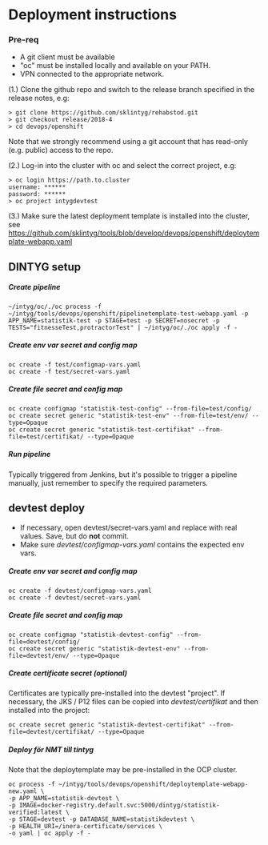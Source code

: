 # Deployment instructions

### Pre-req

- A git client must be available
- "oc" must be installed locally and available on your PATH.
- VPN connected to the appropriate network.

(1.) Clone the github repo and switch to the release branch specified in the release notes, e.g:

    
    > git clone https://github.com/sklintyg/rehabstod.git
    > git checkout release/2018-4
    > cd devops/openshift
    
Note that we strongly recommend using a git account that has read-only (e.g. public) access to the repo.
    
(2.) Log-in into the cluster with oc and select the correct project, e.g:

    
    > oc login https://path.to.cluster
    username: ******
    password: ******
    > oc project intygdevtest

(3.) Make sure the latest deployment template is installed into the cluster, see https://github.com/sklintyg/tools/blob/develop/devops/openshift/deploytemplate-webapp.yaml

    
## DINTYG setup

##### Create pipeline

    ~/intyg/oc/./oc process -f ~/intyg/tools/devops/openshift/pipelinetemplate-test-webapp.yaml -p APP_NAME=statistik-test -p STAGE=test -p SECRET=nosecret -p TESTS="fitnesseTest,protractorTest" | ~/intyg/oc/./oc apply -f -

##### Create env var secret and config map

    oc create -f test/configmap-vars.yaml
    oc create -f test/secret-vars.yaml
    
##### Create file secret and config map

    oc create configmap "statistik-test-config" --from-file=test/config/
    oc create secret generic "statistik-test-env" --from-file=test/env/ --type=Opaque
    oc create secret generic "statistik-test-certifikat" --from-file=test/certifikat/ --type=Opaque
    
##### Run pipeline
Typically triggered from Jenkins, but it's possible to trigger a pipeline manually, just remember to specify the required parameters.

## devtest deploy

- If necessary, open devtest/secret-vars.yaml and replace <placeholder> with real values. Save, but do **not** commit. 
- Make sure _devtest/configmap-vars.yaml_ contains the expected env vars.

##### Create env var secret and config map

    oc create -f devtest/configmap-vars.yaml
    oc create -f devtest/secret-vars.yaml
    
##### Create file secret and config map

    oc create configmap "statistik-devtest-config" --from-file=devtest/config/
    oc create secret generic "statistik-devtest-env" --from-file=devtest/env/ --type=Opaque
    
##### Create certificate secret (optional)
Certificates are typically pre-installed into the devtest "project". If necessary, the JKS / P12 files can be copied into _devtest/certifikat_ and then installed into the project:    
    
    oc create secret generic "statistik-devtest-certifikat" --from-file=devtest/certifikat/ --type=Opaque

##### Deploy för NMT till tintyg

Note that the deploytemplate may be pre-installed in the OCP cluster.

    oc process -f ~/intyg/tools/devops/openshift/deploytemplate-webapp-new.yaml \
    -p APP_NAME=statistik-devtest \
    -p IMAGE=docker-registry.default.svc:5000/dintyg/statistik-verified:latest \
    -p STAGE=devtest -p DATABASE_NAME=statistikdevtest \
    -p HEALTH_URI=/inera-certificate/services \
    -o yaml | oc apply -f -
